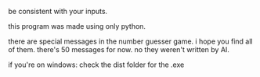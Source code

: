 be consistent with your inputs.

this program was made using only python.

there are special messages in the number guesser game. i hope you find all of them.
there's 50 messages for now. no they weren't written by AI.

if you're on windows:
check the dist folder for the .exe

